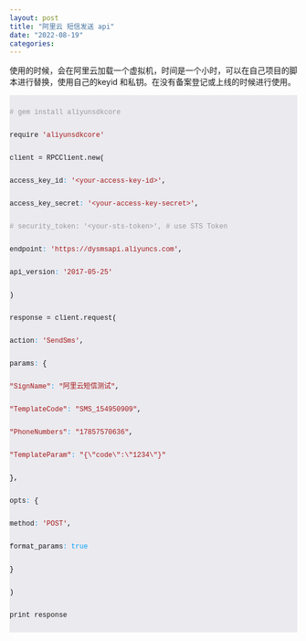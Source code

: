 ```yaml
---
layout: post
title: "阿里云 短信发送 api"
date: "2022-08-19"
categories: 
---
```

<p>使用的时候，会在阿里云加载一个虚拟机，时间是一个小时，可以在自己项目的脚本进行替换，使用自己的keyid 和私钥。在没有备案登记或上线的时候进行使用。</p>

<div style="color: #171717;background-color: #ebeaef;font-family: 'Droid Sans Mono', 'Courier New', monospace, 'Droid Sans Fallback';font-weight: normal;font-size: 12px;line-height: 20px;white-space: pre;">
<div><span style="color: #999999;"># gem install aliyunsdkcore</span></div>
<div><span style="color: #171717;">require </span><span style="color: #a31515;">&#39;aliyunsdkcore&#39;</span></div>
<div><span style="color: #171717;">client = RPCClient.new</span><span style="color: #000000;">(</span></div>
<div><span style="color: #171717;">access_key_id</span><span style="color: #00a2ff;">:</span><span style="color: #171717;"> </span><span style="color: #a31515;">&#39;&lt;your-access-key-id&gt;&#39;</span><span style="color: #000000;">,</span></div>
<div><span style="color: #171717;">access_key_secret</span><span style="color: #00a2ff;">:</span><span style="color: #171717;"> </span><span style="color: #a31515;">&#39;&lt;your-access-key-secret&gt;&#39;</span><span style="color: #000000;">,</span></div>
<div><span style="color: #999999;"># security_token: &#39;&lt;your-sts-token&gt;&#39;, # use STS Token</span></div>
<div><span style="color: #171717;">endpoint</span><span style="color: #00a2ff;">:</span><span style="color: #171717;"> </span><span style="color: #a31515;">&#39;https://dysmsapi.aliyuncs.com&#39;</span><span style="color: #000000;">,</span></div>
<div><span style="color: #171717;">api_version</span><span style="color: #00a2ff;">:</span><span style="color: #171717;"> </span><span style="color: #a31515;">&#39;2017-05-25&#39;</span></div>
<div><span style="color: #000000;">)</span></div>
<div><span style="color: #171717;">response = client.request</span><span style="color: #000000;">(</span></div>
<div><span style="color: #171717;">action</span><span style="color: #00a2ff;">:</span><span style="color: #171717;"> </span><span style="color: #a31515;">&#39;SendSms&#39;</span><span style="color: #000000;">,</span></div>
<div><span style="color: #171717;">params</span><span style="color: #00a2ff;">:</span><span style="color: #171717;"> </span><span style="color: #000000;">{</span></div>
<div><span style="color: #a31515;">&quot;SignName&quot;</span><span style="color: #00a2ff;">:</span><span style="color: #171717;"> </span><span style="color: #a31515;">&quot;阿里云短信测试&quot;</span><span style="color: #000000;">,</span></div>
<div><span style="color: #a31515;">&quot;TemplateCode&quot;</span><span style="color: #00a2ff;">:</span><span style="color: #171717;"> </span><span style="color: #a31515;">&quot;SMS_154950909&quot;</span><span style="color: #000000;">,</span></div>
<div><span style="color: #a31515;">&quot;PhoneNumbers&quot;</span><span style="color: #00a2ff;">:</span><span style="color: #171717;"> </span><span style="color: #a31515;">&quot;17857570636&quot;</span><span style="color: #000000;">,</span></div>
<div><span style="color: #a31515;">&quot;TemplateParam&quot;</span><span style="color: #00a2ff;">:</span><span style="color: #171717;"> </span><span style="color: #a31515;">&quot;{\&quot;code\&quot;:\&quot;1234\&quot;}&quot;</span></div>
<div><span style="color: #000000;">},</span></div>
<div><span style="color: #171717;">opts</span><span style="color: #00a2ff;">:</span><span style="color: #171717;"> </span><span style="color: #000000;">{</span></div>
<div><span style="color: #171717;">method</span><span style="color: #00a2ff;">:</span><span style="color: #171717;"> </span><span style="color: #a31515;">&#39;POST&#39;</span><span style="color: #000000;">,</span></div>
<div><span style="color: #171717;">format_params</span><span style="color: #00a2ff;">:</span><span style="color: #171717;"> </span><span style="color: #00a2ff;">true</span></div>
<div><span style="color: #000000;">}</span></div>
<div><span style="color: #000000;">)</span>&nbsp;</div>
<div><span style="color: #171717;">print response</span></div>
</div>

